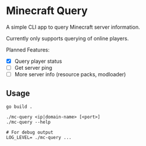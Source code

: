 # Minecraft Query

A simple CLI app to query Minecraft server information.

Currently only supports querying of online players.

Planned Features:
- [x] Query player status
- [ ] Get server ping
- [ ] More server info (resource packs, modloader)

## Usage

```command
go build .
```

```command
./mc-query <ip|domain-name> [<port>]
./mc-query --help

# For debug output
LOG_LEVEL= ./mc-query ...
```
